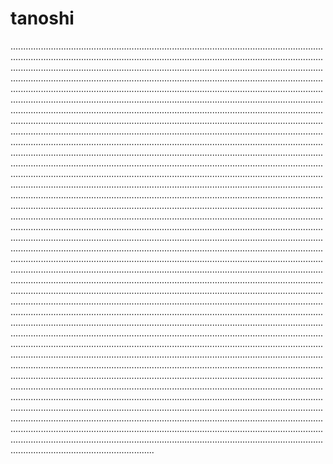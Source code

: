 # tanoshi

.................................................................................................................................................................................................................................................................................................................................................................................................................................................................................................................................................................................................................................................................................................................................................................................................................................................................................................................................................................................................................................................................................................................................................................................................................................................................................................................................................................................................................................................................................................................................................................................................................................................................................................................................................................................................................................................................................................................................................................................................................................................................................................................................................................................................................................................................................................................................................................................................................................................................................................................................................................................................................................................................................................................................................................................................................................................................................................................................................................................................................................................................................................................................................................................................................................................................................................................................................................................................................................................................................................................................................................................................................................................................................................................................................................................................................................................................................................................................................................................................................................................................................................................................................................................................................................................................................................................................................................................................................................................................................................................................................................................................................................................................................................................................................................................................................................................................................................................................................................